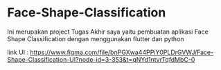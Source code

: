 # Face-Shape-Classification

Ini merupakan project Tugas Akhir saya yaitu pembuatan aplikasi Face Shape Classification dengan menggunakan flutter dan python 

link UI : https://www.figma.com/file/bnPGXwa44PPiY0PLDrGVWJ/Face-Shape-Classification-UI?node-id=3-353&t=qNYd1ntvrTqfdMbC-0
